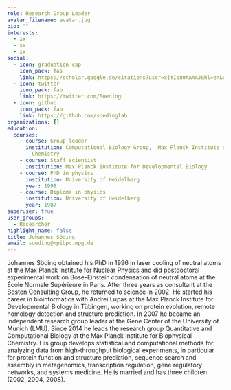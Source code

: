 ```yaml
---
role: Research Group Leader
avatar_filename: avatar.jpg
bio: ""
interests:
  - xx
  - xx
  - xx
social:
  - icon: graduation-cap
    icon_pack: fas
    link: https://scholar.google.de/citations?user=xjYIe80AAAAJ&hl=en&oi=ao
  - icon: twitter
    icon_pack: fab
    link: https://twitter.com/SoedingL
  - icon: github
    icon_pack: fab
    link: https://github.com/soedinglab
organizations: []
education:
  courses:
    - course: Group leader
      institution: Computational Biology Group,  Max Planck Institute of Biophysical
        Chemistry
    - course: Staff scientist
      institution: Max Planck Institute for Developmental Biology
    - course: PhD in physics
      institution: University of Heidelberg
      year: 1998
    - course: Diploma in physics
      institution: University of Heidelberg
      year: 1987
superuser: true
user_groups:
  - Researcher
highlight_name: false
title: Johannes Söding
email: soeding@mpibpc.mpg.de
---
```


Johannes Söding obtained his PhD in 1996 in laser cooling of neutral atoms at the Max Planck Institute for Nuclear Physics and did postdoctoral experimental work on Bose-Einstein condensation of neutral atoms at the École Normale Supérieure in Paris. After three years as consultant at the Boston Consulting Group, he returned to science in 2002. He started his career in bioinformatics with Andrei Lupas at the Max Planck Institute for Developmental Biology in Tübingen, working on protein evolution, remote homology detection and structure prediction. In 2007 he became an independent research group leader at the Gene Center of the University of Munich (LMU). Since 2014 he leads the research group Quantitative and Computational Biology at the Max Planck Institute for Biophysical Chemistry. His group develops statistical and computational methods for analyzing data from high-throughput biological experiments, in particular for protein function and structure prediction, sequence search and assembly in metagenomics, transcription regulation, gene regulatory networks, and systems medicine. He is married and has three children (2002, 2004, 2008). 



